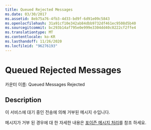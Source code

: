 ```yaml
---
title: Queued Rejected Messages
ms.date: 03/30/2017
ms.assetid: 8eb75a76-4fb3-4d33-bd9f-6d91e09c5843
ms.openlocfilehash: 31a91cf10e342ab84dbb9732df461ec9508d5b40
ms.sourcegitcommit: bc293b14af795e0e999e3304dd40c0222cf2ffe4
ms.translationtype: MT
ms.contentlocale: ko-KR
ms.lasthandoff: 11/26/2020
ms.locfileid: "96276193"
---
```

# <a name="queued-rejected-messages"></a>Queued Rejected Messages

카운터 이름: Queued Messages Rejected  
  
## <a name="description"></a>Description  

 이 서비스에 대기 중인 전송에 의해 거부된 메시지 수입니다.  
  
 메시지가 거부 된 경우에 대 한 자세한 내용은 [포이즌 메시지 처리](../../feature-details/poison-message-handling.md)를 참조 하세요.
